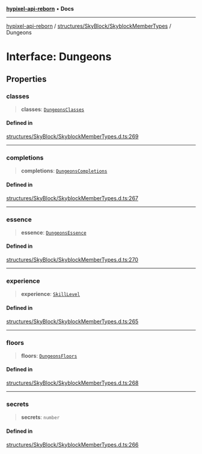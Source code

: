 [**hypixel-api-reborn**](../../../../README.md) • **Docs**

***

[hypixel-api-reborn](../../../../modules.md) / [structures/SkyBlock/SkyblockMemberTypes](../README.md) / Dungeons

# Interface: Dungeons

## Properties

### classes

> **classes**: [`DungeonsClasses`](DungeonsClasses.md)

#### Defined in

[structures/SkyBlock/SkyblockMemberTypes.d.ts:269](https://github.com/Kathund/REBORN-docs-TEST/blob/226e7f6a62bb6bca87ef0828ac84e9098d59f860/src/structures/SkyBlock/SkyblockMemberTypes.d.ts#L269)

***

### completions

> **completions**: [`DungeonsCompletions`](DungeonsCompletions.md)

#### Defined in

[structures/SkyBlock/SkyblockMemberTypes.d.ts:267](https://github.com/Kathund/REBORN-docs-TEST/blob/226e7f6a62bb6bca87ef0828ac84e9098d59f860/src/structures/SkyBlock/SkyblockMemberTypes.d.ts#L267)

***

### essence

> **essence**: [`DungeonsEssence`](DungeonsEssence.md)

#### Defined in

[structures/SkyBlock/SkyblockMemberTypes.d.ts:270](https://github.com/Kathund/REBORN-docs-TEST/blob/226e7f6a62bb6bca87ef0828ac84e9098d59f860/src/structures/SkyBlock/SkyblockMemberTypes.d.ts#L270)

***

### experience

> **experience**: [`SkillLevel`](SkillLevel.md)

#### Defined in

[structures/SkyBlock/SkyblockMemberTypes.d.ts:265](https://github.com/Kathund/REBORN-docs-TEST/blob/226e7f6a62bb6bca87ef0828ac84e9098d59f860/src/structures/SkyBlock/SkyblockMemberTypes.d.ts#L265)

***

### floors

> **floors**: [`DungeonsFloors`](DungeonsFloors.md)

#### Defined in

[structures/SkyBlock/SkyblockMemberTypes.d.ts:268](https://github.com/Kathund/REBORN-docs-TEST/blob/226e7f6a62bb6bca87ef0828ac84e9098d59f860/src/structures/SkyBlock/SkyblockMemberTypes.d.ts#L268)

***

### secrets

> **secrets**: `number`

#### Defined in

[structures/SkyBlock/SkyblockMemberTypes.d.ts:266](https://github.com/Kathund/REBORN-docs-TEST/blob/226e7f6a62bb6bca87ef0828ac84e9098d59f860/src/structures/SkyBlock/SkyblockMemberTypes.d.ts#L266)
